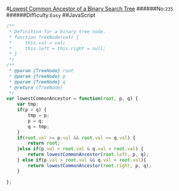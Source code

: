 #[Lowest Common Ancestor of a Binary Search Tree](https://leetcode.com/problems/lowest-common-ancestor-of-a-binary-search-tree)
######No:`235`
######Difficulty:`Easy`
##JavaScript

```javascript
/**
 * Definition for a binary tree node.
 * function TreeNode(val) {
 *     this.val = val;
 *     this.left = this.right = null;
 * }
 */
/**
 * @param {TreeNode} root
 * @param {TreeNode} p
 * @param {TreeNode} q
 * @return {TreeNode}
 */
var lowestCommonAncestor = function(root, p, q) {
    var tmp;
    if(p > q) {
        tmp = p;
        p = q;
        q = tmp;
    }
    if(root.val >= p.val && root.val <= q.val) {
        return root;
    }else if(p.val < root.val & q.val < root.val) {
        return lowestCommonAncestor(root.left, p, q);
    } else if(p.val > root.val && q.val > root.val){
        return lowestCommonAncestor(root.right, p, q);
    }

};
```
